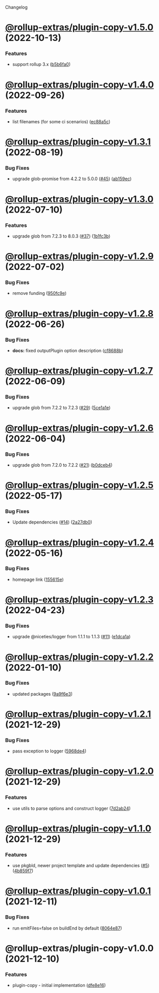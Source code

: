 Changelog

# [@rollup-extras/plugin-copy-v1.5.0](https://github.com/kshutkin/rollup-extras/compare/@rollup-extras/plugin-copy-v1.4.0...@rollup-extras/plugin-copy-v1.5.0) (2022-10-13)


### Features

* support rollup 3.x ([b5b6fa0](https://github.com/kshutkin/rollup-extras/commit/b5b6fa08bc7ed6846b8d1404d14d96365a8cab02))

# [@rollup-extras/plugin-copy-v1.4.0](https://github.com/kshutkin/rollup-extras/compare/@rollup-extras/plugin-copy-v1.3.1...@rollup-extras/plugin-copy-v1.4.0) (2022-09-26)


### Features

* list filenames (for some ci scenarios) ([ec88a5c](https://github.com/kshutkin/rollup-extras/commit/ec88a5cd3179be476a8d0a4946eb4b08af7762dd))

# [@rollup-extras/plugin-copy-v1.3.1](https://github.com/kshutkin/rollup-extras/compare/@rollup-extras/plugin-copy-v1.3.0...@rollup-extras/plugin-copy-v1.3.1) (2022-08-19)


### Bug Fixes

* upgrade glob-promise from 4.2.2 to 5.0.0 ([#45](https://github.com/kshutkin/rollup-extras/issues/45)) ([ab159ec](https://github.com/kshutkin/rollup-extras/commit/ab159ec104ccb47393612d5b2e253c33dd023bdf))

# [@rollup-extras/plugin-copy-v1.3.0](https://github.com/kshutkin/rollup-extras/compare/@rollup-extras/plugin-copy-v1.2.9...@rollup-extras/plugin-copy-v1.3.0) (2022-07-10)


### Features

* upgrade glob from 7.2.3 to 8.0.3 ([#37](https://github.com/kshutkin/rollup-extras/issues/37)) ([1b1fc3b](https://github.com/kshutkin/rollup-extras/commit/1b1fc3b57f9d9e39d06998e003c3652455ec789a))

# [@rollup-extras/plugin-copy-v1.2.9](https://github.com/kshutkin/rollup-extras/compare/@rollup-extras/plugin-copy-v1.2.8...@rollup-extras/plugin-copy-v1.2.9) (2022-07-02)


### Bug Fixes

* remove funding ([950fc9e](https://github.com/kshutkin/rollup-extras/commit/950fc9e7a3d0c0dc264f7dbe593294aec9717cf1))

# [@rollup-extras/plugin-copy-v1.2.8](https://github.com/kshutkin/rollup-extras/compare/@rollup-extras/plugin-copy-v1.2.7...@rollup-extras/plugin-copy-v1.2.8) (2022-06-26)


### Bug Fixes

* **docs:** fixed outputPlugin option description ([cf8688b](https://github.com/kshutkin/rollup-extras/commit/cf8688bd1052cb50f92b2dc4aa5e4cfdb6b35f7d))

# [@rollup-extras/plugin-copy-v1.2.7](https://github.com/kshutkin/rollup-extras/compare/@rollup-extras/plugin-copy-v1.2.6...@rollup-extras/plugin-copy-v1.2.7) (2022-06-09)


### Bug Fixes

* upgrade glob from 7.2.2 to 7.2.3 ([#29](https://github.com/kshutkin/rollup-extras/issues/29)) ([5ce1a1e](https://github.com/kshutkin/rollup-extras/commit/5ce1a1e68f43478999d57f8f9b813ffa23bddc75))

# [@rollup-extras/plugin-copy-v1.2.6](https://github.com/kshutkin/rollup-extras/compare/@rollup-extras/plugin-copy-v1.2.5...@rollup-extras/plugin-copy-v1.2.6) (2022-06-04)


### Bug Fixes

* upgrade glob from 7.2.0 to 7.2.2 ([#21](https://github.com/kshutkin/rollup-extras/issues/21)) ([b0dceb4](https://github.com/kshutkin/rollup-extras/commit/b0dceb4b708354a73d462a6f1b6c6c99e8d82b71))

# [@rollup-extras/plugin-copy-v1.2.5](https://github.com/kshutkin/rollup-extras/compare/@rollup-extras/plugin-copy-v1.2.4...@rollup-extras/plugin-copy-v1.2.5) (2022-05-17)


### Bug Fixes

* Update dependencies ([#14](https://github.com/kshutkin/rollup-extras/issues/14)) ([2a27db0](https://github.com/kshutkin/rollup-extras/commit/2a27db04bb31c73d4480a6d0a42006b588f8c19d))

# [@rollup-extras/plugin-copy-v1.2.4](https://github.com/kshutkin/rollup-extras/compare/@rollup-extras/plugin-copy-v1.2.3...@rollup-extras/plugin-copy-v1.2.4) (2022-05-16)


### Bug Fixes

* homepage link ([155615e](https://github.com/kshutkin/rollup-extras/commit/155615e0129e6247d45925589bd8133b56fc088d))

# [@rollup-extras/plugin-copy-v1.2.3](https://github.com/kshutkin/rollup-extras/compare/@rollup-extras/plugin-copy-v1.2.2...@rollup-extras/plugin-copy-v1.2.3) (2022-04-23)


### Bug Fixes

* upgrade @niceties/logger from 1.1.1 to 1.1.3 ([#11](https://github.com/kshutkin/rollup-extras/issues/11)) ([e1dca1a](https://github.com/kshutkin/rollup-extras/commit/e1dca1aad32a63c8c8b82f06b87b0a59c49be307))

# [@rollup-extras/plugin-copy-v1.2.2](https://github.com/kshutkin/rollup-extras/compare/@rollup-extras/plugin-copy-v1.2.1...@rollup-extras/plugin-copy-v1.2.2) (2022-01-10)


### Bug Fixes

* updated packages ([9a9f6e3](https://github.com/kshutkin/rollup-extras/commit/9a9f6e365c076fd4d5b43bf9e36b3ee2bdfcf0dc))

# [@rollup-extras/plugin-copy-v1.2.1](https://github.com/kshutkin/rollup-extras/compare/@rollup-extras/plugin-copy-v1.2.0...@rollup-extras/plugin-copy-v1.2.1) (2021-12-29)


### Bug Fixes

* pass exception to logger ([5968de4](https://github.com/kshutkin/rollup-extras/commit/5968de4dff8065a7c349bcade1680f1f2f2d7af9))

# [@rollup-extras/plugin-copy-v1.2.0](https://github.com/kshutkin/rollup-extras/compare/@rollup-extras/plugin-copy-v1.1.0...@rollup-extras/plugin-copy-v1.2.0) (2021-12-29)


### Features

* use utils to parse options and construct logger ([7d2ab24](https://github.com/kshutkin/rollup-extras/commit/7d2ab24b087d7ed98790f7c76b55a072b8dc7370))

# [@rollup-extras/plugin-copy-v1.1.0](https://github.com/kshutkin/rollup-extras/compare/@rollup-extras/plugin-copy-v1.0.1...@rollup-extras/plugin-copy-v1.1.0) (2021-12-29)


### Features

* use pkgbld, newer project template and update dependencies ([#5](https://github.com/kshutkin/rollup-extras/issues/5)) ([4b859f7](https://github.com/kshutkin/rollup-extras/commit/4b859f742269edf685548006ab6733884ad29910))

# [@rollup-extras/plugin-copy-v1.0.1](https://github.com/kshutkin/rollup-extras/compare/@rollup-extras/plugin-copy-v1.0.0...@rollup-extras/plugin-copy-v1.0.1) (2021-12-11)


### Bug Fixes

* run emitFiles=false on buildEnd by default ([8064e87](https://github.com/kshutkin/rollup-extras/commit/8064e8793427bb7b76334d083f335062c0ce49f2))

# @rollup-extras/plugin-copy-v1.0.0 (2021-12-10)


### Features

* plugin-copy - initial implementation ([dfe8e16](https://github.com/kshutkin/rollup-extras/commit/dfe8e16d30f2c4905f87bde28404d38c7ce46e15))
